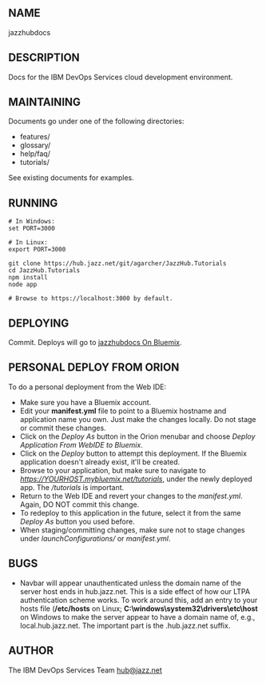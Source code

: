 NAME
----

jazzhubdocs


DESCRIPTION
-----------

Docs for the IBM DevOps Services cloud development environment.


MAINTAINING
-----------

Documents go under one of the following directories:

- features/
- glossary/
- help/faq/
- tutorials/

See existing documents for examples.


RUNNING
-------

	# In Windows:
	set PORT=3000
	
	# In Linux:
	export PORT=3000
	
	git clone https://hub.jazz.net/git/agarcher/JazzHub.Tutorials
	cd JazzHub.Tutorials
	npm install
	node app

	# Browse to https://localhost:3000 by default.

DEPLOYING
---------

Commit.  Deploys will go to [jazzhubdocs On Bluemix](http://jazzhubdocs.mybluemix.net/tutorials).


PERSONAL DEPLOY FROM ORION
--------------------------

To do a personal deployment from the Web IDE:

- Make sure you have a Bluemix account.
- Edit your **manifest.yml** file to point to a Bluemix hostname and application name you own.  Just make the changes locally.  Do not stage or commit these changes.
- Click on the *Deploy As* button in the Orion menubar and choose *Deploy Application From WebIDE to Bluemix*.
- Click on the *Deploy* button to attempt this deployment.  If the Bluemix application doesn't already exist, it'll be created.
- Browse to your application, but make sure to navigate to *https://YOURHOST.mybluemix.net/tutorials*, under the newly deployed app.  The */tutorials* is important.
- Return to the Web IDE and revert your changes to the *manifest.yml*.  Again, DO NOT commit this change.
- To redeploy to this application in the future, select it from the same *Deploy As* button you used before.
- When staging/committing changes, make sure not to stage changes under *launchConfigurations/* or *manifest.yml*.

BUGS
----

- Navbar will appear unauthenticated unless the domain name of the server host ends in hub.jazz.net.  This is a side effect of how our LTPA authentication scheme works.  To work around this, add an entry to your hosts file (**/etc/hosts** on Linux; **C:\windows\system32\drivers\etc\host** on Windows to make the server appear to have a domain name of, e.g., local.hub.jazz.net.  The important part is the .hub.jazz.net suffix.


AUTHOR
------

The IBM DevOps Services Team <hub@jazz.net>




